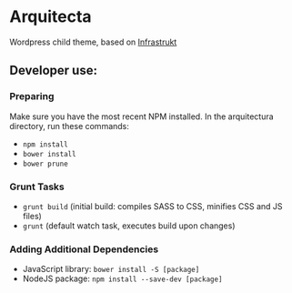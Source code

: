 # Arquitecta
Wordpress child theme, based on [Infrastrukt](http://github.com/rediris/infrastrukt)


## Developer use:

### Preparing
Make sure you have the most recent NPM installed.
In the arquitectura directory, run these commands:

- `npm install`
- `bower install`
- `bower prune`

### Grunt Tasks
- `grunt build` (initial build: compiles SASS to CSS, minifies CSS and JS files)
- `grunt` (default watch task, executes build upon changes)

### Adding Additional Dependencies
- JavaScript library: `bower install -S [package]`
- NodeJS package: `npm install --save-dev [package]`